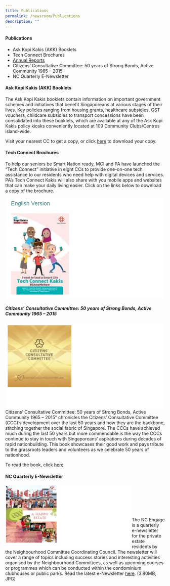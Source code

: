 ```yaml
---
title: Publications
permalink: /newsroom/Publications
description: ""
---
```

#### Publications
* Ask Kopi Kakis (AKK) Booklets
* Tech Connect Brochures
* [Annual Reports](/about-us/Annual-Reports)
* Citizens’ Consultative Committee: 50 years of Strong Bonds, Active Community 1965 – 2015
* NC Quarterly E-Newsletter
 

#### Ask Kopi Kakis (AKK) Booklets

The Ask Kopi Kakis booklets contain information on important government schemes and initiatives that benefit Singaporeans at various stages of their lives. Key policies ranging from housing grants, healthcare subsidies, GST vouchers, childcare subsidies to transport concessions have been consolidated into these booklets, which are available at any of the Ask Kopi Kakis policy kiosks conveniently located at 109 Community Clubs/Centres island-wide.

Visit your nearest CC to get a copy, or click [here](/engage/Connect-With-Government/Ask-Kopi-Kakis) to download your copy.

#### Tech Connect Brochures 
To help our seniors be Smart Nation ready, MCI and PA have launched the “Tech Connect” initiative in eight CCs to provide one-on-one tech assistance to our residents who need help with digital devices and services.  PA’s Tech Connect Kakis will also share with you mobile apps and websites that can make your daily living easier. Click on the links below to download a copy of the brochure.

![](/images/NewsRoom/Publications/Cover1.jpg)

##### Citizens’ Consultative Committee: 50 years of Strong Bonds, Active Community 1965 – 2015
![](/images/NewsRoom/Publications/Cover2.jpg)
Citizens’ Consultative Committee: 50 years of Strong Bonds, Active Community 1965 – 2015” chronicles the Citizens’ Consultative Committee (CCC)’s development over the last 50 years and how they are the backbone, stitching together the social fabric of Singapore. The CCCs have achieved much during the last 50 years but more commendable is the way the CCCs continue to stay in touch with Singaporeans’ aspirations during decades of rapid nationbuilding. This book showcases their good work and pays tribute to the grassroots leaders and volunteers as we celebrate 50 years of nationhood.

To read the book, click [here](https://en.calameo.com/read/0045413478a6be90340a5)

#### NC Quarterly E-Newsletter 


<img style="height:200px;width:400px"  align="left" src="/images/NewsRoom/Publications/Cover3.jpg"><br><br><br><br><br><br>
The NC Engage is a quarterly e-newsletter for the private estate residents by the Neighbourhood Committee Coordinating Council. The newsletter will cover a range of topics including success stories and interesting activities organised by the Neighbourhood Committees, as well as upcoming courses or programmes which can be conducted within the condominium clubhouses or public parks. Read the latest e-Newsletter [here](//). (3.80MB, JPG)